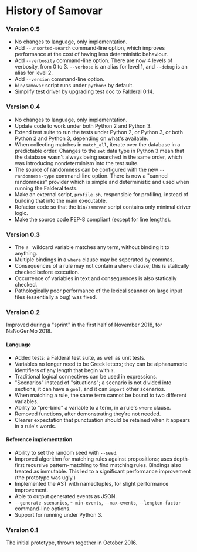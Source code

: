 History of Samovar
==================

### Version 0.5

*   No changes to language, only implementation.
*   Add `--unsorted-search` command-line option, which improves
    performance at the cost of having less deterministic behaviour.
*   Add `--verbosity` command-line option.  There are now 4 levels
    of verbosity, from 0 to 3.  `--verbose` is an alias for level 1,
    and `--debug` is an alias for level 2.
*   Add `--version` command-line option.
*   `bin/samovar` script runs under `python3` by default.
*   Simplify test driver by upgrading test doc to Falderal 0.14.

### Version 0.4

*   No changes to language, only implementation.
*   Update code to work under both Python 2 and Python 3.
*   Extend test suite to run the tests under Python 2, or Python 3,
    or both Python 2 and Python 3, depending on what's available.
*   When collecting matches in `match_all`, iterate over the
    database in a predictable order.  Changes to the `set` data
    type in Python 3 mean that the database wasn't always being
    searched in the same order, which was introducing nondeterminism
    into the test suite.
*   The source of randomness can be configured with the new
    `--randomness-type` command-line option.  There is now a
    "canned randomness" provider which is simple and deterministic
    and used when running the Falderal tests.
*   Make an external script, `profile.sh`, responsible for
    profiling, instead of building that into the main executable.
*   Refactor code so that the `bin/samovar` script contains only
    minimal driver logic.
*   Make the source code PEP-8 compliant (except for line lengths).

### Version 0.3

*   The `?_` wildcard variable matches any term, without binding
    it to anything.
*   Multiple bindings in a `where` clause may be seperated by
    commas.
*   Consequences of a rule may not contain a `where` clause;
    this is statically checked before execution.
*   Occurrence of variables in text and consequences is also
    statically checked.
*   Pathologically poor performance of the lexical scanner on
    large input files (essentially a bug) was fixed.

### Version 0.2

Improved during a "sprint" in the first half of November 2018,
for NaNoGenMo 2018.

#### Language

*   Added tests: a Falderal test suite, as well as unit tests.
*   Variables no longer need to be Greek letters; they can be
    alphanumeric identifiers of any length that begin with `?`.
*   Traditional logical connectives can be used in expressions.
*   "Scenarios" instead of "situations"; a scenario is not
    divided into sections, it can have a `goal`, and it can
    `import` other scenarios.
*   When matching a rule, the same term cannot be bound to
    two different variables.
*   Ability to "pre-bind" a variable to a term, in a rule's
    `where` clause.
*   Removed functions, after demonstrating they're not needed.
*   Clearer expectation that punctuation should be retained when
    it appears in a rule's words.

#### Reference implementation

*   Ability to set the random seed with `--seed`.
*   Improved algorithm for matching rules against propositions;
    uses depth-first recursive pattern-matching to find matching
    rules.  Bindings also treated as immutable.  This led to a
    significant performance improvement (the prototype was ugly.)
*   Implemented the AST with namedtuples, for slight performance
    improvement.
*   Able to output generated events as JSON.
*   `--generate-scenarios`, -`-min-events`, `--max-events`,
    `--lengten-factor` command-line options.
*   Support for running under Python 3.

### Version 0.1

The initial prototype, thrown together in October 2016.

